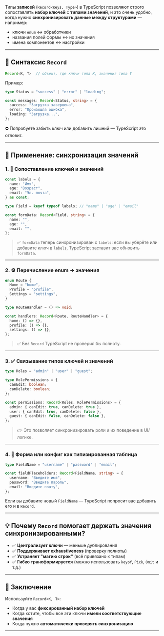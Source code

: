 Типы **записей** (`Record<Keys, Type>`) в TypeScript позволяют строго сопоставлять **набор ключей** с **типами значений**, и это очень удобно, когда нужно **синхронизировать данные между структурами** — например:

* ключи `enum` ↔️ обработчики
* названия полей формы ↔️ их значения
* имена компонентов ↔️ настройки

---

## 📌 Синтаксис `Record`

```ts
Record<K, T>  // объект, где ключи типа K, значения типа T
```

Пример:

```ts
type Status = "success" | "error" | "loading";

const messages: Record<Status, string> = {
  success: "Загрузка завершена",
  error: "Произошла ошибка",
  loading: "Загрузка...",
};
```

⛔ Попробуете забыть ключ или добавить лишний — TypeScript это отловит.

---

## 🧠 Применение: синхронизация значений

### 1. 💬 Сопоставление ключей и значений

```ts
const labels = {
  name: "Имя",
  age: "Возраст",
  email: "Эл. почта",
} as const;

type Field = keyof typeof labels; // "name" | "age" | "email"

const formData: Record<Field, string> = {
  name: "",
  age: "",
  email: "",
};
```

> ✅ `formData` теперь синхронизирован с `labels`: если вы уберёте или добавите ключ в `labels`, TypeScript заставит вас обновить `formData`.

---

### 2. ⚙️ Перечисление enum → значения

```ts
enum Route {
  Home = "home",
  Profile = "profile",
  Settings = "settings",
}

type RouteHandler = () => void;

const handlers: Record<Route, RouteHandler> = {
  home: () => {},
  profile: () => {},
  settings: () => {},
};
```

> ✅ Без `Record` TypeScript не проверил бы полноту.

---

### 3. ✅ Связывание типов ключей и значений

```ts
type Roles = "admin" | "user" | "guest";

type RolePermissions = {
  canEdit: boolean;
  canDelete: boolean;
};

const permissions: Record<Roles, RolePermissions> = {
  admin: { canEdit: true, canDelete: true },
  user: { canEdit: true, canDelete: false },
  guest: { canEdit: false, canDelete: false },
};
```

> 👉 Это позволяет синхронизировать роли и их поведение в UI/логике.

---

### 4. 📄 Форма или конфиг как типизированная таблица

```ts
type FieldName = "username" | "password" | "email";

const fieldPlaceholders: Record<FieldName, string> = {
  username: "Введите имя",
  password: "Введите пароль",
  email: "Введите почту",
};
```

Если вы добавите новый `FieldName` — TypeScript попросит вас добавить его и в `Record`.

---

## 💡 Почему `Record` помогает держать значения синхронизированными?

* ✅ **Централизует ключи** — меньше дублирования
* ✅ **Поддерживает exhaustiveness** (проверку полноты)
* ✅ **Устраняет "магию строк"** (всё привязано к типам)
* ✅ **Гибко трансформируется** (можно использовать `keyof`, `Pick`, `Omit` и т.д.)

---

## 🎯 Заключение

Используйте `Record<K, T>`:

* Когда у вас **фиксированный набор ключей**
* Когда хотите, чтобы все эти ключи **имели соответствующие значения**
* Когда нужно **автоматически проверять синхронизацию**

---
